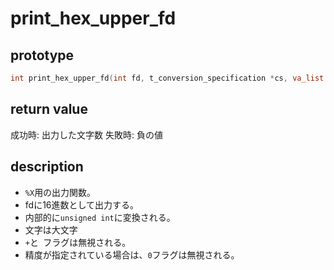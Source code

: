 
# print_hex_upper_fd

## prototype

```c
int	print_hex_upper_fd(int fd, t_conversion_specification *cs, va_list args);
```

## return value

成功時: 出力した文字数
失敗時: 負の値

## description

* `%X`用の出力関数。
* fdに16進数として出力する。
* 内部的に`unsigned int`に変換される。
* 文字は大文字
* `+`と` `フラグは無視される。
* 精度が指定されている場合は、`0`フラグは無視される。
